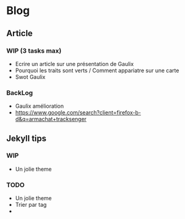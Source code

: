 # Blog

## Article

### WIP (3 tasks max)

- Ecrire un article sur une présentation de Gaulix
- Pourquoi les traits sont verts / Comment appariatre sur une carte 
- Swot Gaulix

### BackLog

- Gaulix amélioration
- https://www.google.com/search?client=firefox-b-d&q=armachat+tracksenger



## Jekyll tips

### WIP

- Un jolie theme



### TODO

- Un jolie theme
- Trier par tag
- 
